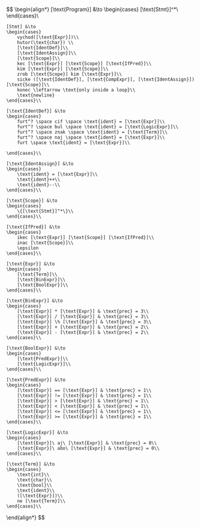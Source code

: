 $$
\begin{align*}
    [\text{Program}] &\to
    \begin{cases}
    [\text{Stmt}]^*\\
    \end{cases}\\

    [Stmt] &\to
    \begin{cases}
        vychod([\text{Expr}])\\
        hutor(\text{char}) \\
        [\text{IdentDef}]\\
        [\text{IdentAssign}]\\
        [\text{Scope}]\\
        kec [\text{Expr}] [\text{Scope}] [\text{IfPred}]\\
        kim [\text{Expr}] [\text{Scope}]\\
        zrob [\text{Scope}] kim [\text{Expr}]\\
        sicke ([\text{IdentDef}], [\text{CompExpr}], [\text{IdentAssign}])[\text{Scope}]\\
        konec \leftarrow \text{only inside a loop}\\
        \text{newline}
    \end{cases}\\

    [\text{IdentDef}] &\to
    \begin{cases}
        furt^? \space cif \space \text{ident} = [\text{Expr}]\\
        furt^? \space bul \space \text{ident} = [\text{LogicExpr}]\\
        furt^? \space znak \space \text{ident} = [\text{Term}]\\
        furt^? \space naj \space \text{ident} = [\text{Expr}]\\
        furt \space \text{ident} = [\text{Expr}]\\

    \end{cases}\\

    [\text{IdentAssign}] &\to
    \begin{cases}
        \text{ident} = [\text{Expr}]\\
        \text{ident}++\\
        \text{ident}--\\
    \end{cases}\\

    [\text{Scope}] &\to 
    \begin{cases}
        \{[\text{Stmt}]^*\}\\
    \end{cases}\\

    [\text{IfPred}] &\to
    \begin{cases}
        ikec [\text{Expr}] [\text{Scope}] [\text{IfPred}]\\
        inac [\text{Scope}]\\
        \epsilon
    \end{cases}\\

    [\text{Expr}] &\to
    \begin{cases}
        [\text{Term}]\\
        [\text{BinExpr}]\\
        [\text{BoolExpr}]\\
    \end{cases}\\

    [\text{BinExpr}] &\to
    \begin{cases}
        [\text{Expr}] * [\text{Expr}] & \text{prec} = 3\\
        [\text{Expr}] / [\text{Expr}] & \text{prec} = 3\\
        [\text{Expr}] \% [\text{Expr}] & \text{prec} = 3\\
        [\text{Expr}] + [\text{Expr}] & \text{prec} = 2\\
        [\text{Expr}] - [\text{Expr}] & \text{prec} = 2\\
    \end{cases}\\

    [\text{BoolExpr}] &\to
    \begin{cases}
        [\text{PredExpr}]\\
        [\text{LogicExpr}]\\
    \end{cases}\\

    [\text{PredExpr}] &\to
    \begin{cases}
        [\text{Expr}] == [\text{Expr}] & \text{prec} = 1\\
        [\text{Expr}] != [\text{Expr}] & \text{prec} = 1\\
        [\text{Expr}] > [\text{Expr}] & \text{prec} = 1\\
        [\text{Expr}] < [\text{Expr}] & \text{prec} = 1\\
        [\text{Expr}] <= [\text{Expr}] & \text{prec} = 1\\
        [\text{Expr}] >= [\text{Expr}] & \text{prec} = 1\\
    \end{cases}\\

    [\text{LogicExpr}] &\to
    \begin{cases}
        [\text{Expr}]\ aj\ [\text{Expr}] & \text{prec} = 0\\
        [\text{Expr}]\ abo\ [\text{Expr}] & \text{prec} = 0\\
    \end{cases}\\

    [\text{Term}] &\to
    \begin{cases}
        \text{int}\\
        \text{char}\\
        \text{bool}\\
        \text{ident}\\
        ([\text{Expr}])\\
        ne [\text{Term}]\\
    \end{cases}\\
\end{align*}
$$